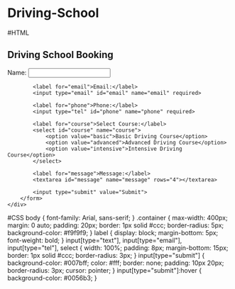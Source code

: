 # Driving-School
#HTML
<!DOCTYPE html>
<html>
<head>
	<title>Driving School Booking</title>
	<link rel="stylesheet" type="text/css" href="stylesheets/style.css">
</head>
<body>
	<div class="container">
        <h2>Driving School Booking</h2>
        <form action="submit_form.php" method="POST">
            <label for="name">Name:</label>
            <input type="text" id="name" name="name" required>
            
            <label for="email">Email:</label>
            <input type="email" id="email" name="email" required>
            
            <label for="phone">Phone:</label>
            <input type="tel" id="phone" name="phone" required>
            
            <label for="course">Select Course:</label>
            <select id="course" name="course">
                <option value="basic">Basic Driving Course</option>
                <option value="advanced">Advanced Driving Course</option>
                <option value="intensive">Intensive Driving Course</option>
            </select>
            
            <label for="message">Message:</label>
            <textarea id="message" name="message" rows="4"></textarea>
            
            <input type="submit" value="Submit">
        </form>
    </div>
</body>
</html>

#CSS
        body {
            font-family: Arial, sans-serif;
        }
        .container {
            max-width: 400px;
            margin: 0 auto;
            padding: 20px;
            border: 1px solid #ccc;
            border-radius: 5px;
            background-color: #f9f9f9;
        }
        label {
            display: block;
            margin-bottom: 5px;
            font-weight: bold;
        }
        input[type="text"], input[type="email"], input[type="tel"], select {
            width: 100%;
            padding: 8px;
            margin-bottom: 15px;
            border: 1px solid #ccc;
            border-radius: 3px;
        }
        input[type="submit"] {
            background-color: #007bff;
            color: #fff;
            border: none;
            padding: 10px 20px;
            border-radius: 3px;
            cursor: pointer;
        }
        input[type="submit"]:hover {
            background-color: #0056b3;
        }
